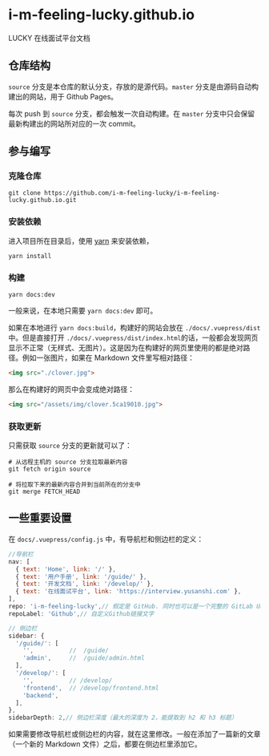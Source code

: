 # i-m-feeling-lucky.github.io

LUCKY 在线面试平台文档

## 仓库结构

`source` 分支是本仓库的默认分支，存放的是源代码。`master` 分支是由源码自动构建出的网站，用于 Github Pages。

每次 push 到 `source` 分支，都会触发一次自动构建。在 `master` 分支中只会保留最新构建出的网站所对应的一次 commit。

## 参与编写

### 克隆仓库

```shell
git clone https://github.com/i-m-feeling-lucky/i-m-feeling-lucky.github.io.git
```

### 安装依赖

进入项目所在目录后，使用 [yarn](https://github.com/yarnpkg/yarn) 来安装依赖，

```shell
yarn install
```

### 构建

```shell
yarn docs:dev
```

一般来说，在本地只需要 `yarn docs:dev` 即可。

如果在本地进行 `yarn docs:build`，构建好的网站会放在 `./docs/.vuepress/dist` 中。但是直接打开 `./docs/.vuepress/dist/index.html`的话，一般都会发现网页显示不正常（无样式、无图片）。这是因为在构建好的网页里使用的都是绝对路径。例如一张图片，如果在 Markdown 文件里写相对路径：

```html
<img src="./clover.jpg">
```

那么在构建好的网页中会变成绝对路径：

```html
<img src="/assets/img/clover.5ca19010.jpg">
```

### 获取更新

只需获取 `source` 分支的更新就可以了：

```shell
# 从远程主机的 source 分支拉取最新内容
git fetch origin source

# 将拉取下来的最新内容合并到当前所在的分支中
git merge FETCH_HEAD
```

## 一些重要设置

在 `docs/.vuepress/config.js` 中，有导航栏和侧边栏的定义：

```js
//导航栏
nav: [
  { text: 'Home', link: '/' },
  { text: '用户手册', link: '/guide/' },
  { text: '开发文档', link: '/develop/' },
  { text: '在线面试平台', link: 'https://interview.yusanshi.com' },
],
repo: 'i-m-feeling-lucky',// 假定是 GitHub. 同时也可以是一个完整的 GitLab URL
repoLabel: 'Github',// 自定义Github链接文字

// 侧边栏
sidebar: {
  '/guide/': [
    '',          //  /guide/
    'admin',     //  /guide/admin.html
  ],
  '/develop/': [
    '',          // /develop/
    'frontend',  // /develop/frontend.html
    'backend',
  ],
},
sidebarDepth: 2,// 侧边栏深度（最大的深度为 2，能提取到 h2 和 h3 标题）
```

如果需要修改导航栏或侧边栏的内容，就在这里修改。一般在添加了一篇新的文章（一个新的 Markdown 文件）之后，都要在侧边栏里添加它。
